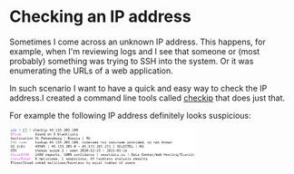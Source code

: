 # Checking an IP address

Sometimes I come across an unknown IP address. This happens, for example, when I'm reviewing logs and I see that someone or (most probably) something was trying to SSH into the system. Or it was enumerating the URLs of a web application.

In such scenario I want to have a quick and easy way to check the IP address.I created a command line tools called [checkip](https://github.com/jreisinger/checkip) that does just that.

For example the following IP address definitely looks suspicious:

<img src="/static/checkip.png" style="max-width:100%" height="65%" width="65%">